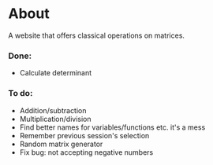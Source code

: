 # About

A website that offers classical operations on matrices.

### Done:
- Calculate determinant

### To do:
- Addition/subtraction
- Multiplication/division
- Find better names for variables/functions etc. it's a mess
- Remember previous session's selection
- Random matrix generator
- Fix bug: not accepting negative numbers

